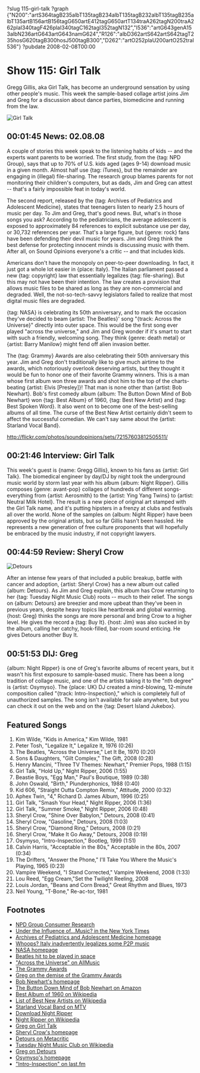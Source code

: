 ?slug 115-girl-talk
?graph {"N200":"artS364tagB235albT135tagB234albT135tagB232albT135tagB235albT135artB156artB156tagG650artE412tagG650artT134traA262tagN200traA262plaI340tagF426plaI340tagC162tagI352tagN132","I536":"artG643genA153albN236artG643artG643namG624","R126":"albD362artS642artS642tagT235hosG620tagB300hosJ500tagB300","D262":"artO252plaU200artO252traI536"}
?pubdate 2008-02-08T00:00

# Show 115: Girl Talk
Gregg Gillis, aka Girl Talk, has become an underground sensation by using other people's music. This week the sample-based collage artist joins Jim and Greg for a discussion about dance parties, biomedicine and running from the law.

![Girl Talk](http://static.soundopinions.org/images/2008/girltalk.jpg)

## 00:01:45 News: 02.08.08
A couple of stories this week speak to the listening habits of kids -- and the experts want parents to be worried. The first study, from the {tag: NPD Group}, says that up to 70% of U.S. kids aged (ages 9-14) download music in a given month. Almost half use {tag: iTunes}, but the remainder are engaging in (illegal) file-sharing. The research group blames parents for not monitoring their children's computers, but as dads, Jim and Greg can attest -- that's a fairly impossible feat in today's world. 

The second report, released by the {tag: Archives of Pediatrics and Adolescent Medicine}, states that teenagers listen to nearly 2.5 hours of music per day. To Jim and Greg, that's good news. But, what's in those songs you ask? According to the pediatricians, the average adolescent is exposed to approximately 84 references to explicit substance use per day, or 30,732 references per year. That's a large figure, but {genre: rock} fans have been defending their devil music for years. Jim and Greg think the best defense for protecting innocent minds is discussing music with them. After all, on Sound Opinions everyone's a critic -- and that includes kids.

Americans don't have the monopoly on peer-to-peer downloading. In fact, it just got a whole lot easier in {place: Italy}. The Italian parliament passed a new {tag: copyright} law that essentially legalizes {tag: file-sharing}. But this may not have been their intention. The law creates a provision that allows music files to be shared as long as they are non-commercial and degraded. Well, the not-so-tech-savvy legislators failed to realize that most digital music files are degraded.

{tag: NASA} is celebrating its 50th anniversary, and to mark the occasion they've decided to beam {artist: The Beatles}' song "{track: Across the Universe}" directly into outer space. This would be the first song ever played "across the universe," and Jim and Greg wonder if it's smart to start with such a friendly, welcoming song. They think {genre: death metal} or {artist: Barry Manilow} might fend off alien invasion better.

The {tag: Grammy} Awards are also celebrating their 50th anniversary this year. Jim and Greg don't traditionally like to give much airtime to the awards, which notoriously overlook deserving artists, but they thought it would be fun to honor one of their favorite Grammy winners. This is a man whose first album won three awards and shot him to the top of the charts-beating {artist: Elvis [Presley]}! That man is none other than {artist: Bob Newhart}. Bob's first comedy album {album: The Button Down Mind of Bob Newhart} won {tag: Best Album} of 1960, {tag: Best New Artist} and {tag: Best Spoken Word}. It also went on to become one of the best-selling albums of all time. The curse of the Best New Artist certainly didn't seem to affect the successful comedian. We can't say same about the {artist: Starland Vocal Band}.

http://flickr.com/photos/soundopinions/sets/72157603812505511/

## 00:21:46 Interview: Girl Talk
This week's guest is {name: Gregg Gillis}, known to his fans as {artist: Girl Talk}. The biomedical engineer by day/DJ by night took the underground music world by storm last year with his album {album: Night Ripper}. Gillis composes {genre: avant-pop} collages of hundreds of different songs-everything from {artist: Aerosmith} to the {artist: Ying Yang Twins} to {artist: Neutral Milk Hotel}. The result is a new piece of original art stamped with the Girl Talk name, and it's putting hipsters in a frenzy at clubs and festivals all over the world. None of the samples on {album: Night Ripper} have been approved by the original artists, but so far Gillis hasn't been hassled. He represents a new generation of free culture proponents that will hopefully be embraced by the music industry, if not copyright lawyers.

## 00:44:59 Review: Sheryl Crow
![Detours](http://is1.mzstatic.com/image/thumb/Music3/v4/20/7e/14/207e14d5-4aa3-5820-14ff-b7ce83927888/dj.cjiwyyqt.jpg/600x600bb-85.jpg "58757/272737421")

After an intense few years of that included a public breakup, battle with cancer and adoption, {artist: Sheryl Crow} has a new album out called {album: Detours}. As Jim and Greg explain, this album has Crow returning to her {tag: Tuesday Night Music Club} roots -- much to their relief. The songs on {album: Detours} are breezier and more upbeat than they've been in previous years, despite heavy topics like heartbreak and global warming. {host: Greg} thinks the songs are more personal and bring Crow to a higher level. He gives the record a {tag: Buy It}. {host: Jim} was also sucked in by the album, calling her catchy, hook-filled, bar-room sound enticing. He gives Detours another Buy It.

## 00:51:53 DIJ: Greg
{album: Night Ripper} is one of Greg's favorite albums of recent years, but it wasn't his first exposure to sample-based music. There has been a long tradition of collage music, and one of the artists taking it to the "nth degree" is {artist: Osymyso}. The {place: UK} DJ created a mind-blowing, 12-minute composition called "{track: Intro-Inspection}," which is completely full of unauthorized samples. The song isn't available for sale anywhere, but you can check it out on the web and on the {tag: Desert Island Jukebox}.

## Featured Songs
1. Kim Wilde, "Kids in America," Kim Wilde, 1981
2. Peter Tosh, "Legalize It," Legalize It, 1976 (0:26)
3. The Beatles, "Across the Universe," Let It Be, 1970 (0:20)
4. Sons & Daughters, "Gilt Complex," The Gift, 2008 (0:28)
5. Henry Mancini, "Three TV Themes: Newhart," Premier Pops, 1988 (1:15)
6. Girl Talk, "Hold Up," Night Ripper, 2006 (1:55)
7. Beastie Boys, "Egg Man," Paul's Boutique, 1989 (0:38)
8. John Oswald, "Birth," Plunderphonics, 1988 (0:40)
9. Kid 606, "Straight Outta Compton Remix," Attitude, 2000 (0:32)
10. Aphex Twin, "4," Richard D. James Album, 1996 (0:25)
11. Girl Talk, "Smash Your Head," Night Ripper, 2006 (1:36)
12. Girl Talk, "Summer Smoke," Night Ripper, 2006 (0:48)
13. Sheryl Crow, "Shine Over Babylon," Detours, 2008 (0:41)
14. Sheryl Crow, "Gasoline," Detours, 2008 (1:03)
15. Sheryl Crow, "Diamond Ring," Detours, 2008 (0:21)
16. Sheryl Crow, "Make It Go Away," Detours, 2008 (0:19)
17. Osymyso, "Intro-Inspection," Bootleg, 1999 (1:51)
18. Calvin Harris, "Acceptable in the 80s," Acceptable in the 80s, 2007 (0:34)
19. The Drifters, "Answer the Phone," I'll Take You Where the Music's Playing, 1965 (0:23)
20. Vampire Weekend, "I Stand Corrected," Vampire Weekend, 2008 (1:33)
21. Lou Reed, "Egg Cream,"Set the Twilight Reeling, 2008
22. Louis Jordan, "Beans and Corn Bread," Great Rhythm and Blues, 1973
23. Neil Young, "T-Bone," Re-ac-tor, 1981

## Footnotes
- [NPD Group Consumer Research](http://www.npd.com/corpServlet?nextpage=corp_welcome.html)
- [Under the Influence of…Music? in the New York Times](http://well.blogs.nytimes.com/2008/02/05/under-the-influence-ofmusic/)
- [Archives of Pediatrics and Adolescent Medicine homepage](http://archpedi.ama-assn.org/)
- [Whoops? Italy inadvertently legalizes some P2P music](http://arstechnica.com/news.ars/post/20080201-whoopsitaly-inadvertently-legalizes-some-p2p-music.html)
- [NASA homepage](http://www.nasa.gov/)
- [Beatles hit to be played in space](http://news.bbc.co.uk/2/hi/entertainment/7221667.stm)
- ["Across the Universe" on AllMusic](http://www.allmusic.com/cg/amg.dll?p=amg&sql=33:jifexq8rldke)
- [The Grammy Awards](http://www.grammy.com/)
- [Greg on the demise of the Grammy Awards](http://leisureblogs.chicagotribune.com/turn_it_up/2008/02/in-an-era-witho.html#more)
- [Bob Newhart's homepage](http://www.bobnewhart.com/)
- [The Button Down Mind of Bob Newhart on Amazon](http://www.amazon.com/Button-Down-Mind-Bob-Newhart/dp/B000002MSU)
- [Best Album of 1960 on Wikipedia](http://en.wikipedia.org/wiki/Grammy_Awards_of_1961)
- [List of Best New Artists on Wikipedia](http://en.wikipedia.org/wiki/Grammy_Award_for_Best_New_Artist)
- [Starland Vocal Band on MTV](http://www.mtv.com/artists/starland-vocal-band/)
- [Download Night Ripper](http://illegal-art.net/girltalk/)
- [Night Ripper on Wikipedia](http://en.wikipedia.org/wiki/Night_Ripper)
- [Greg on Girl Talk](http://leisureblogs.chicagotribune.com/turn_it_up/2008/01/girl-talks-greg.html)
- [Sheryl Crow's homepage](http://www.sherylcrow.com/)
- [Detours on Metacritic](http://www.metacritic.com/music/artists/crowsheryl/detours?q=sheryl%20crow)
- [Tuesday Night Music Club on Wikipedia](http://en.wikipedia.org/wiki/Tuesday_Night_Music_Club)
- [Greg on Detours](http://leisureblogs.chicagotribune.com/turn_it_up/2008/02/sheryl-crow-tak.html#more)
- [Osymyso's homepage](http://www.osymyso.com/)
- ["Intro-Inspection" on last.fm](http://www.last.fm/music/Osymyso/_/Intro-Inspection)
